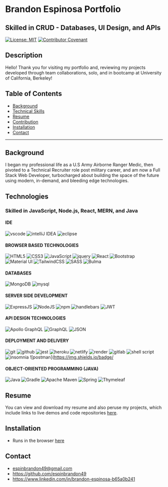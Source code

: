 # Brandon Espinosa Portfolio
## Skilled in CRUD - Databases, UI Design, and APIs

[![License: MIT](https://img.shields.io/badge/License-MIT-yellow.svg)](https://opensource.org/licenses/MIT)
[![Contributor Covenant](https://img.shields.io/badge/Contributor%20Covenant-2.1-4baaaa.svg)](code_of_conduct.md)

## Description 
Hello! Thank you for visiting my portfolio and, reviewing my projects developed through team collaborations, solo, and in bootcamp at University of California, Berkeley!

## Table of Contents
* [Background](#background)
* [Technical Skills](#technologies)
* [Resume](#resume)
* [Contribution](#contributing)
* [Installation](#installation)
* [Contact](#contact)
***

## Background
I began my professional life as a U.S Army Airborne Ranger Medic, then pivoted to a Technical Recruiter role post military career, and am now a Full Stack Web Developer, turbocharged about building the space of the future using modern, in-demand, and bleeding edge technologies.

## Technologies
### Skilled in JavaScript, Node.js, React, MERN, and Java

#### IDE
![vscode](https://img.shields.io/badge/VSCode-0078D4?style=for-the-badge&logo=visual%20studio%20code&logoColor=white) ![intelliJ IDEA](https://img.shields.io/badge/IntelliJ_IDEA-000000.svg?style=for-the-badge&logo=intellij-idea&logoColor=white) ![eclipse](https://img.shields.io/badge/Eclipse-2C2255?style=for-the-badge&logo=eclipse&logoColor=white)

#### BROWSER BASED TECHNOLOGIES
![HTML5](https://img.shields.io/badge/html5-%23E34F26.svg?style=for-the-badge&logo=html5&logoColor=white) ![CSS3](https://img.shields.io/badge/css3-%231572B6.svg?style=for-the-badge&logo=css3&logoColor=white) ![JavaScript](https://img.shields.io/badge/javascript-%23323330.svg?style=for-the-badge&logo=javascript&logoColor=%23F7DF1E) ![jquery](https://img.shields.io/badge/jQuery-0769AD?style=for-the-badge&logo=jquery&logoColor=white) ![React](https://img.shields.io/badge/React-20232A?style=for-the-badge&logo=react&logoColor=61DAFB) ![Bootstrap](https://img.shields.io/badge/Bootstrap-563D7C?style=for-the-badge&logo=bootstrap&logoColor=white) ![Material UI](https://img.shields.io/badge/Material%20UI-007FFF?style=for-the-badge&logo=mui&logoColor=white) ![TailwindCSS](https://img.shields.io/badge/tailwindcss-%2338B2AC.svg?style=for-the-badge&logo=tailwind-css&logoColor=white) ![SASS](https://img.shields.io/badge/SASS-hotpink.svg?style=for-the-badge&logo=SASS&logoColor=white) ![Bulma](https://img.shields.io/badge/Bulma-00D1B2?style=for-the-badge&logo=Bulma&logoColor=white)

#### DATABASES
![MongoDB](https://img.shields.io/badge/MongoDB-4EA94B?style=for-the-badge&logo=mongodb&logoColor=white) ![mysql](https://img.shields.io/badge/MySQL-005C84?style=for-the-badge&logo=mysql&logoColor=white)

#### SERVER SIDE DEVELOPMENT
![ExpressJS](https://img.shields.io/badge/Express.js-000000?style=for-the-badge&logo=express&logoColor=white) ![NodeJS](https://img.shields.io/badge/node.js-6DA55F?style=for-the-badge&logo=node.js&logoColor=white) ![npm](https://img.shields.io/badge/npm-CB3837?style=for-the-badge&logo=npm&logoColor=white) ![handlebars](https://img.shields.io/badge/Handlebars%20js-f0772b?style=for-the-badge&logo=handlebarsdotjs&logoColor=black) ![JWT](https://img.shields.io/badge/JWT-black?style=for-the-badge&logo=JSON%20web%20tokens) 

#### API DESIGN TECHNOLOGIES
![Apollo GraphQL](https://img.shields.io/badge/Apollo%20GraphQL-311C87?&style=for-the-badge&logo=Apollo%20GraphQL&logoColor=white) ![GraphQL](https://img.shields.io/badge/GraphQl-E10098?style=for-the-badge&logo=graphql&logoColor=white) 
 ![JSON](https://img.shields.io/badge/json-5E5C5C?style=for-the-badge&logo=json&logoColor=white)   

#### DEPLOYMENT AND DELIVERY
  ![git](https://img.shields.io/badge/GIT-E44C30?style=for-the-badge&logo=git&logoColor=white)
 ![github](https://img.shields.io/badge/GitHub-100000?style=for-the-badge&logo=github&logoColor=white) ![jest](https://img.shields.io/badge/Jest-C21325?style=for-the-badge&logo=jest&logoColor=white) ![heroku](	https://img.shields.io/badge/Heroku-430098?style=for-the-badge&logo=heroku&logoColor=white) ![netlify](https://img.shields.io/badge/Netlify-00C7B7?style=for-the-badge&logo=netlify&logoColor=white) ![render](	https://img.shields.io/badge/Render-46E3B7?style=for-the-badge&logo=render&logoColor=white) ![gitlab](https://img.shields.io/badge/GitHub-100000?style=for-the-badge&logo=github&logoColor=white) ![shell script](https://img.shields.io/badge/Shell_Script-121011?style=for-the-badge&logo=gnu-bash&logoColor=white) ![insomnia](https://img.shields.io/badge/Insomnia-5849be?style=for-the-badge&logo=Insomnia&logoColor=white) ![postman](https://img.shields.io/badge/

#### OBJECT-ORIENTED PROGRAMMING (JAVA)
![Java](https://img.shields.io/badge/java-%23ED8B00.svg?style=for-the-badge&logo=openjdk&logoColor=white) ![Gradle](https://img.shields.io/badge/Gradle-02303A.svg?style=for-the-badge&logo=Gradle&logoColor=white) ![Apache Maven](https://img.shields.io/badge/Apache%20Maven-C71A36?style=for-the-badge&logo=Apache%20Maven&logoColor=white) ![Spring](https://img.shields.io/badge/spring-%236DB33F.svg?style=for-the-badge&logo=spring&logoColor=white) ![Thymeleaf](https://img.shields.io/badge/Thymeleaf-%23005C0F.svg?style=for-the-badge&logo=Thymeleaf&logoColor=white)

## Resume
You can view and download my resume and also peruse my projects, which include links to live demos and code repositories [here](https://espinbrandon49.github.io/Brandon_Espinosa_Portfolio/).

## Installation
* Runs in the browser [here](https://espinbrandon49.github.io/brandon-espinosa-portfolio/)

## Contact
- espinbrandon49@gmail.com
- https://github.com/espinbrandon49
- https://www.linkedin.com/in/brandon-espinosa-b65a0b241 
